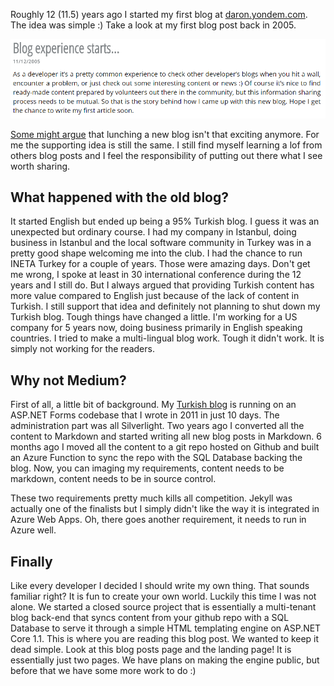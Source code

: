 ﻿---
Title: 12 years later, a new blog
PublishDate: 7/4/2017
IsActive: True
MinutesSpent: 50
Tags: soliloquy
---

Roughly 12 (11.5) years ago I started my first blog at [daron.yondem.com](http://daron.yondem.com). The idea was simple :) Take a look at my first blog post back in 2005. 

![](media/New-Blog/first-blog-post.png)

[Some might argue](https://twitter.com/GorkemErcan/status/874607770070384640) that lunching a new blog isn't that exciting anymore. For me the supporting idea is still the same. I still find myself learning a lof from others blog posts and I feel the responsibility of putting out there what I see worth sharing. 

## What happened with the old blog? 

It started English but ended up being a 95% Turkish blog. I guess it was an unexpected but ordinary course. I had my company in Istanbul, doing business in Istanbul and the local software community in Turkey was in a pretty good shape welcoming me into the club. I had the chance to run INETA Turkey for a couple of years. Those were amazing days. Don't get me wrong, I spoke at least in 30 international conference during the 12 years and I still do. But I always argued that providing Turkish content has more value compared to English just because of the lack of content in Turkish. I still support that idea and definitely not planning to shut down my Turkish blog. Tough things have changed a little. I'm working for a US company for 5 years now, doing business primarily in English speaking countries. I tried to make a multi-lingual blog work. Tough it didn't work. It is simply not working for the readers. 

## Why not Medium?

First of all, a little bit of background. My [Turkish blog](http://daron.yondem.com) is running on an ASP.NET Forms codebase that I wrote in 2011 in just 10 days. The administration part was all Silverlight. Two years ago I converted all the content to Markdown and started writing all new blog posts in Markdown. 6 months ago I moved all the content to a git repo hosted on Github and built an Azure Function to sync the repo with the SQL Database backing the blog. Now, you can imaging my requirements, content needs to be markdown, content needs to be in source control.

These two requirements pretty much kills all competition. Jekyll was actually one of the finalists but I simply didn't like the way it is integrated in Azure Web Apps. Oh, there goes another requirement, it needs to run in Azure well. 

## Finally

Like every developer I decided I should write my own thing. That sounds familiar right? It is fun to create your own world. Luckily this time I was not alone. We started a closed source project that is essentially a multi-tenant blog back-end that syncs content from your github repo with a SQL Database to serve it through a simple HTML templating engine on ASP.NET Core 1.1. This is where you are reading this blog post. We wanted to keep it dead simple. Look at this blog posts page and the landing page! It is essentially just two pages. We have plans on making the engine public, but before that we have some more work to do :)
